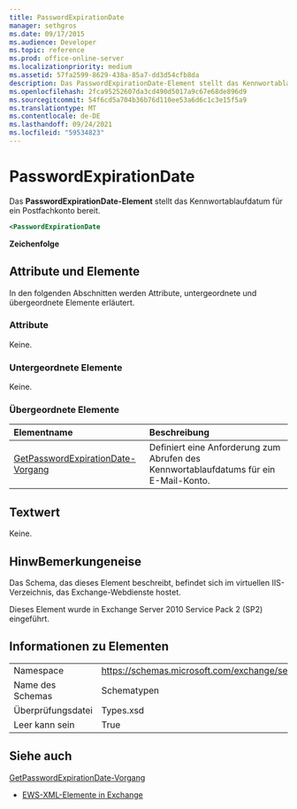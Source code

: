 ```yaml
---
title: PasswordExpirationDate
manager: sethgros
ms.date: 09/17/2015
ms.audience: Developer
ms.topic: reference
ms.prod: office-online-server
ms.localizationpriority: medium
ms.assetid: 57fa2599-8629-438a-85a7-dd3d54cfb8da
description: Das PasswordExpirationDate-Element stellt das Kennwortablaufdatum für ein Postfachkonto bereit.
ms.openlocfilehash: 2fca95252607da3cd490d5017a9c67e68de896d9
ms.sourcegitcommit: 54f6cd5a704b36b76d110ee53a6d6c1c3e15f5a9
ms.translationtype: MT
ms.contentlocale: de-DE
ms.lasthandoff: 09/24/2021
ms.locfileid: "59534823"
---
```

# <a name="passwordexpirationdate"></a>PasswordExpirationDate

Das **PasswordExpirationDate-Element** stellt das Kennwortablaufdatum für ein Postfachkonto bereit. 
  
```XML
<PasswordExpirationDate
```

 **Zeichenfolge**
## <a name="attributes-and-elements"></a>Attribute und Elemente

In den folgenden Abschnitten werden Attribute, untergeordnete und übergeordnete Elemente erläutert.
  
### <a name="attributes"></a>Attribute

Keine.
  
### <a name="child-elements"></a>Untergeordnete Elemente

Keine.
  
### <a name="parent-elements"></a>Übergeordnete Elemente

|**Elementname**|**Beschreibung**|
|:-----|:-----|
|[GetPasswordExpirationDate-Vorgang](getpasswordexpirationdate-operation.md) <br/> |Definiert eine Anforderung zum Abrufen des Kennwortablaufdatums für ein E-Mail-Konto.  <br/> |
   
## <a name="text-value"></a>Textwert

Keine.
  
## <a name="remarks"></a>HinwBemerkungeneise

Das Schema, das dieses Element beschreibt, befindet sich im virtuellen IIS-Verzeichnis, das Exchange-Webdienste hostet.
  
Dieses Element wurde in Exchange Server 2010 Service Pack 2 (SP2) eingeführt.
  
## <a name="element-information"></a>Informationen zu Elementen

|||
|:-----|:-----|
|Namespace  <br/> |https://schemas.microsoft.com/exchange/services/2006/types  <br/> |
|Name des Schemas  <br/> |Schematypen  <br/> |
|Überprüfungsdatei  <br/> |Types.xsd  <br/> |
|Leer kann sein  <br/> |True  <br/> |
   
## <a name="see-also"></a>Siehe auch



[GetPasswordExpirationDate-Vorgang](getpasswordexpirationdate-operation.md)


- [EWS-XML-Elemente in Exchange](ews-xml-elements-in-exchange.md)

